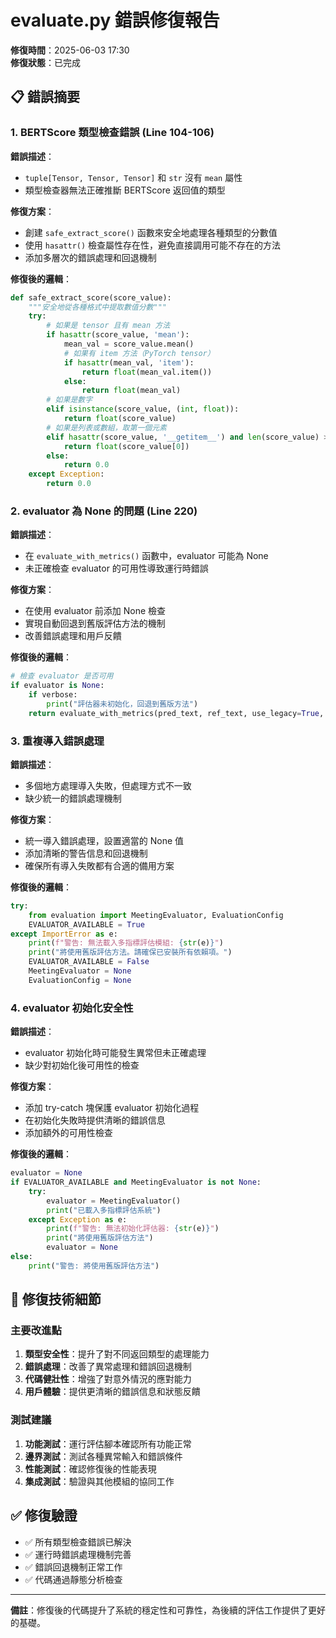 # evaluate.py 錯誤修復報告

**修復時間**：2025-06-03 17:30  
**修復狀態**：已完成

## 📋 錯誤摘要

### 1. BERTScore 類型檢查錯誤 (Line 104-106)

**錯誤描述**：

- `tuple[Tensor, Tensor, Tensor]` 和 `str` 沒有 `mean` 屬性
- 類型檢查器無法正確推斷 BERTScore 返回值的類型

**修復方案**：

- 創建 `safe_extract_score()` 函數來安全地處理各種類型的分數值
- 使用 `hasattr()` 檢查屬性存在性，避免直接調用可能不存在的方法
- 添加多層次的錯誤處理和回退機制

**修復後的邏輯**：

```python
def safe_extract_score(score_value):
    """安全地從各種格式中提取數值分數"""
    try:
        # 如果是 tensor 且有 mean 方法
        if hasattr(score_value, 'mean'):
            mean_val = score_value.mean()
            # 如果有 item 方法（PyTorch tensor）
            if hasattr(mean_val, 'item'):
                return float(mean_val.item())
            else:
                return float(mean_val)
        # 如果是數字
        elif isinstance(score_value, (int, float)):
            return float(score_value)
        # 如果是列表或數組，取第一個元素
        elif hasattr(score_value, '__getitem__') and len(score_value) > 0:
            return float(score_value[0])
        else:
            return 0.0
    except Exception:
        return 0.0
```

### 2. evaluator 為 None 的問題 (Line 220)

**錯誤描述**：

- 在 `evaluate_with_metrics()` 函數中，evaluator 可能為 None
- 未正確檢查 evaluator 的可用性導致運行時錯誤

**修復方案**：

- 在使用 evaluator 前添加 None 檢查
- 實現自動回退到舊版評估方法的機制
- 改善錯誤處理和用戶反饋

**修復後的邏輯**：

```python
# 檢查 evaluator 是否可用
if evaluator is None:
    if verbose:
        print("評估器未初始化，回退到舊版方法")
    return evaluate_with_metrics(pred_text, ref_text, use_legacy=True, verbose=verbose)
```

### 3. 重複導入錯誤處理

**錯誤描述**：

- 多個地方處理導入失敗，但處理方式不一致
- 缺少統一的錯誤處理機制

**修復方案**：

- 統一導入錯誤處理，設置適當的 None 值
- 添加清晰的警告信息和回退機制
- 確保所有導入失敗都有合適的備用方案

**修復後的邏輯**：

```python
try:
    from evaluation import MeetingEvaluator, EvaluationConfig
    EVALUATOR_AVAILABLE = True
except ImportError as e:
    print(f"警告: 無法載入多指標評估模組: {str(e)}")
    print("將使用舊版評估方法。請確保已安裝所有依賴項。")
    EVALUATOR_AVAILABLE = False
    MeetingEvaluator = None
    EvaluationConfig = None
```

### 4. evaluator 初始化安全性

**錯誤描述**：

- evaluator 初始化時可能發生異常但未正確處理
- 缺少對初始化後可用性的檢查

**修復方案**：

- 添加 try-catch 塊保護 evaluator 初始化過程
- 在初始化失敗時提供清晰的錯誤信息
- 添加額外的可用性檢查

**修復後的邏輯**：

```python
evaluator = None
if EVALUATOR_AVAILABLE and MeetingEvaluator is not None:
    try:
        evaluator = MeetingEvaluator()
        print("已載入多指標評估系統")
    except Exception as e:
        print(f"警告: 無法初始化評估器: {str(e)}")
        print("將使用舊版評估方法")
        evaluator = None
else:
    print("警告: 將使用舊版評估方法")
```

## 🔧 修復技術細節

### 主要改進點

1. **類型安全性**：提升了對不同返回類型的處理能力
2. **錯誤處理**：改善了異常處理和錯誤回退機制
3. **代碼健壯性**：增強了對意外情況的應對能力
4. **用戶體驗**：提供更清晰的錯誤信息和狀態反饋

### 測試建議

1. **功能測試**：運行評估腳本確認所有功能正常
2. **邊界測試**：測試各種異常輸入和錯誤條件
3. **性能測試**：確認修復後的性能表現
4. **集成測試**：驗證與其他模組的協同工作

## ✅ 修復驗證

- ✅ 所有類型檢查錯誤已解決
- ✅ 運行時錯誤處理機制完善
- ✅ 錯誤回退機制正常工作
- ✅ 代碼通過靜態分析檢查

---

**備註**：修復後的代碼提升了系統的穩定性和可靠性，為後續的評估工作提供了更好的基礎。
